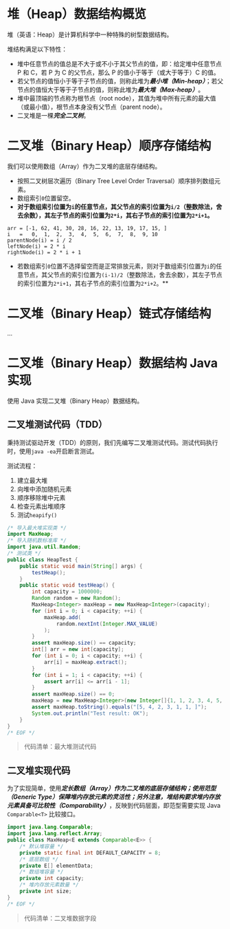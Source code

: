 # 堆（Heap）数据结构概览

堆（英语：Heap）是计算机科学中一种特殊的树型数据结构。

堆结构满足以下特性：

- 堆中任意节点的值总是不大于或不小于其父节点的值，即：给定堆中任意节点 P 和 C，若 P 为 C 的父节点，那么 P 的值小于等于（或大于等于）C 的值。
- 若父节点的值恒小于等于子节点的值，则称此堆为***最小堆（Min-heap）***；若父节点的值恒大于等于子节点的值，则称此堆为***最大堆（Max-heap）***。
- 堆中最顶端的节点称为根节点（root node），其值为堆中所有元素的最大值（或最小值），根节点本身没有父节点（parent node）。
- 二叉堆是一棵***完全二叉树***。

# 二叉堆（Binary Heap）顺序存储结构

我们可以使用数组（Array）作为二叉堆的底层存储结构。

- 按照二叉树层次遍历（Binary Tree Level Order Traversal）顺序排列数组元素。
- 数组索引`0`位置留空。
- **对于数组索引位置为`i`的任意节点，其父节点的索引位置为`i/2`（整数除法，舍去余数），其左子节点的索引位置为`2*i`，其右子节点的索引位置为`2*i+1`。**
```plain
arr = [-1, 62, 41, 30, 28, 16, 22, 13, 19, 17, 15, ]
i   =   0,  1,  2,  3,  4,  5,  6,  7,  8,  9, 10
parentNode(i) = i / 2
leftNode(i) = 2 * i
rightNode(i) = 2 * i + 1
```
- 若数组索引`0`位置不选择留空而是正常排放元素，则对于数组索引位置为`i`的任意节点，其父节点的索引位置为`(i-1)/2`（整数除法，舍去余数），其左子节点的索引位置为`2*i+1`，其右子节点的索引位置为`2*i+2`。**

# 二叉堆（Binary Heap）链式存储结构

...

# 二叉堆（Binary Heap）数据结构 Java 实现

使用 Java 实现二叉堆（Binary Heap）数据结构。

## 二叉堆测试代码（TDD）

秉持测试驱动开发（TDD）的原则，我们先编写二叉堆测试代码。测试代码执行时，使用`java -ea`开启断言测试。

测试流程：

1. 建立最大堆
2. 向堆中添加随机元素
3. 顺序移除堆中元素
4. 检查元素出堆顺序
5. 测试`heapify()`

```java
/* 导入最大堆实现类 */
import MaxHeap;
/* 导入随机数标准库 */
import java.util.Random;
/* 测试类 */
public class HeapTest {
    public static void main(String[] args) {
        testHeap();
    }
    public static void testHeap() {
        int capacity = 1000000;
        Random random = new Random();
        MaxHeap<Integer> maxHeap = new MaxHeap<Integer>(capacity);
        for (int i = 0; i < capacity; ++i) {
            maxHeap.add(
                random.nextInt(Integer.MAX_VALUE)
            );
        }
        assert maxHeap.size() == capacity;
        int[] arr = new int[capacity];
        for (int i = 0; i < capacity; ++i) {
            arr[i] = maxHeap.extract();
        }
        for (int i = 1; i < capacity; ++i) {
            assert arr[i] <= arr[i - 1];
        }
        assert maxHeap.size() == 0;
        maxHeap = new MaxHeap<Integer>(new Integer[]{1, 1, 2, 3, 4, 5, });
        assert maxHeap.toString().equals("[5, 4, 2, 3, 1, 1, ]");
        System.out.println("Test result: OK");
    }
}
/* EOF */
```
> 代码清单：最大堆测试代码

## 二叉堆实现代码

为了实现简单，使用***定长数组（Array）***作为二叉堆的底层存储结构；使用***范型（Generic Type）***保障堆内存放元素的灵活性；另外注意，堆结构要求堆内存放元素具备***可比较性（Comparability）***，反映到代码层面，即范型需要实现 Java `Comparable<T>` 比较接口。

```java
import java.lang.Comparable;
import java.lang.reflect.Array;
public class MaxHeap<E extends Comparable<E>> {
    /* 默认堆容量 */
    private static final int DEFAULT_CAPACITY = 8;
    /* 底层数组 */
    private E[] elementData;
    /* 数组堆容量 */
    private int capacity;
    /* 堆内存放元素数量 */
    private int size;
}
/* EOF */
```
> 代码清单：二叉堆数据字段

<!-- EOF -->